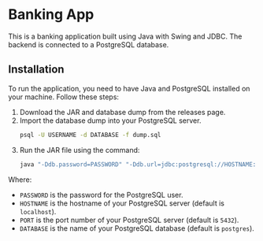 # Banking App
This is a banking application built using Java with Swing and JDBC. The backend is connected to a PostgreSQL database.
## Installation
To run the application, you need to have Java and PostgreSQL installed on your machine. Follow these steps:
1. Download the JAR and database dump from the releases page.
2. Import the database dump into your PostgreSQL server.
   ```bash
   psql -U USERNAME -d DATABASE -f dump.sql
   ```
3. Run the JAR file using the command:
   ```bash
   java "-Ddb.password=PASSWORD" "-Ddb.url=jdbc:postgresql://HOSTNAME:PORT/DATABASE" -jar banking-app.jar
   ```
Where:
- `PASSWORD` is the password for the PostgreSQL user.
- `HOSTNAME` is the hostname of your PostgreSQL server (default is `localhost`).
- `PORT` is the port number of your PostgreSQL server (default is `5432`).
- `DATABASE` is the name of your PostgreSQL database (default is `postgres`).
